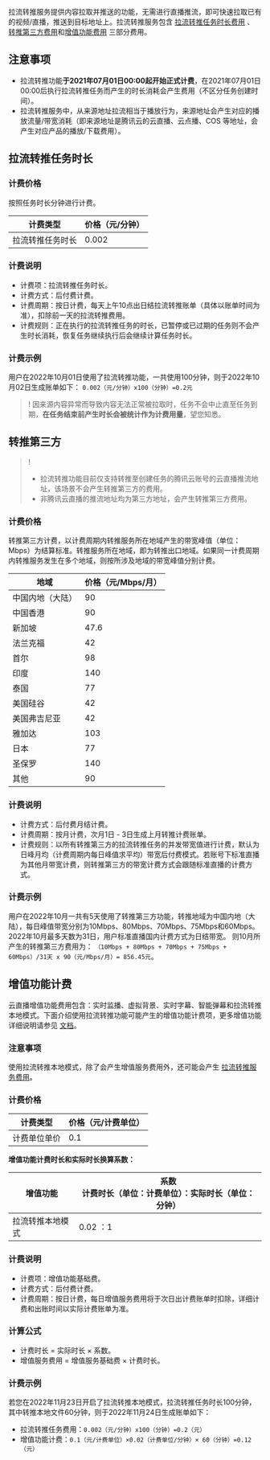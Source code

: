 拉流转推服务提供内容拉取并推送的功能，无需进行直播推流，即可快速拉取已有的视频/直播，推送到目标地址上。拉流转推服务包含 [拉流转推任务时长费用](#time) 、 [转推第三方费用](#third_part)和[增值功能费用](#value) 三部分费用。

## 注意事项
- 拉流转推功能**于2021年07月01日00:00起开始正式计费**，在2021年07月01日00:00后执行拉流转推任务而产生的时长消耗会产生费用（不区分任务创建时间）。
- 拉流转推服务中，从来源地址拉流相当于播放行为，来源地址会产生对应的播放流量/带宽消耗（即来源地址是腾讯云的云直播、云点播、COS 等地址，会产生对应产品的播放/下载费用）。

[](id:time)
## 拉流转推任务时长
### 计费价格
按照任务时长分钟进行计费。

| 计费类型         | 价格（元/分钟） |
| ---------------- | --------------- |
| 拉流转推任务时长 | 0.002           |

###  计费说明
- 计费项：拉流转推任务时长。
- 计费方式：后付费计费。
- 计费周期：按日计费，每天上午10点出日结拉流转推账单（具体以账单时间为准），扣除前一天的拉流转推费用。
- 计费规则：正在执行的拉流转推任务的时长，已暂停或已过期的任务则不会产生时长消耗，恢复任务继续执行后会继续计算任务时长。

###  计费示例
用户在2022年10月01日使用了拉流转推功能，一共使用100分钟，则于2022年10月02日生成账单如下：
`0.002（元/分钟）x100（分钟）=0.2元`


>! 因来源内容异常而导致内容无法正常被拉取时，任务不会中止直至任务到期，**在任务结束前产生时长会被统计作为计费用量**，望您知悉。


[](id:third_part)
## 转推第三方
>! 
>- 拉流转推功能目前仅支持转推至创建任务的腾讯云账号的云直播推流地址，该场景不会产生转推第三方的费用。
>- 非腾讯云直播的推流地址均为第三方地址，会产生转推第三方费用。

### 计费价格
转推第三方计费，以计费周期内转推服务所在地域产生的带宽峰值（单位：Mbps）为结算标准。转推服务所在地域，即为转推出口地域。如果同一计费周期内转推服务发生在多个地域，则按所涉及地域的带宽峰值分别计费。

| 地域             | 价格（元/Mbps/月） |
| ---------------- | ------------------ |
| 中国内地（大陆） | 90                 |
| 中国香港         | 90                 |
| 新加坡           | 47.6               |
| 法兰克福         | 42                 |
| 首尔             | 98                 |
| 印度             | 140                |
| 泰国             | 77                 |
| 美国硅谷         | 42                 |
| 美国弗吉尼亚     | 42                 |
| 雅加达           | 103                |
| 日本             | 77                 |
| 圣保罗           | 140                |
| 其他             | 90                 |

### 计费说明
- 计费方式：后付费月结计费。
- 计费周期：按月计费，次月1日 - 3日生成上月转推计费账单。
- 计费规则：以所有转推第三方的拉流转推任务的并发带宽值进行计费，默认为日峰月均（计费周期内每日峰值求平均）带宽后付费模式。若账号下标准直播为其他月带宽计费，则转推第三方的带宽计费方式会跟随标准直播的计费方式。

### 计费示例
用户在2022年10月一共有5天使用了转推第三方功能，转推地域为中国内地（大陆），每日峰值带宽分别为10Mbps、80Mbps、70Mbps、75Mbps和60Mbps。
2022年10月最多天数为31日，用户标准直播国内计费方式为日结带宽。
则10月所产生的转推第三方费用为：
`（10Mbps + 80Mbps + 70Mbps + 75Mbps + 60Mbps）/31天 x 90（元/Mbps/月）= 856.45元`。

[](id:value)
## 增值功能计费
云直播增值功能费用包含：实时监播、虚拟背景、实时字幕、智能弹幕和拉流转推本地模式。下面介绍使用拉流转推功能可能产生的增值功能计费项，更多增值功能详细说明请参见 [文档](https://cloud.tencent.com/document/product/267/83218)。

### 注意事项
使用拉流转推本地模式，除了会产生增值服务费用外，还可能会产生 [拉流转推服务费用](https://cloud.tencent.com/document/product/267/53308)。

### 计费价格

| 计费类型     | 价格（元/计费单位） |
| ------------ | ------------------- |
| 计费单位单价 | 0.1                 |

**增值功能计费时长和实际时长换算系数：**

| 增值功能                   | 系数<br>计费时长（单位：计费单位）：实际时长（单位：分钟） |
| -------------------------- | ---------------------------------------------------------- |
| 拉流转推本地模式           | 0.02 ：1                                                   |

### 计费说明
- 计费项：增值功能基础费。
- 计费方式：后付费计费。
- 计费周期：按日计费，每日增值服务费用将于次日出计费账单时扣除，详细计费和出账时间以实际计费账单为准。


### 计算公式
- 计费时长 = 实际时长 × 系数。
- 增值服务费用 = 增值服务基础费 × 计费时长。

### 计费示例
若您在2022年11月23日开启了拉流转推本地模式，拉流转推任务时长100分钟，其中转推本地文件60分钟，则于2022年11月24日生成账单如下：
- 拉流转推任务费用：`0.002（元/分钟）x100（分钟）=0.2（元）`
- 增值功能计费：`0.1（元/计费单位）×0.02（计费单位/分钟）× 60（分钟）=0.12（元）`
